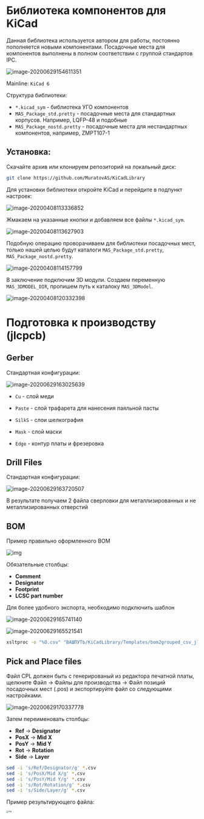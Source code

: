 # Библиотека компонентов для KiCad
Данная библиотека используется автором для работы, постоянно пополняется новыми компонентами. Посадочные места для компонентов выполнены в полном соответствии с группой стандартов IPC. 

![image-20200629154611351](Design/image-20200629154611351.png)

Mainline: `KiCad 6`

Структура библиотеки:

- `*.kicad_sym` - библиотека УГО компонентов
- `MAS_Package_std.pretty` - посадочные места для стандартных корпусов. Например, LQFP-48 и подобные
- `MAS_Package_nostd.pretty` - посадочные места для нестандартных компонентов, например, ZMPT107-1

## Установка:

Скачайте архив или клонируем репозиторий на локальный диск:

~~~ bash
git clone https://github.com/MuratovAS/KiCadLibrary
~~~

Для установки библиотеки откройте KiCad и перейдите в подпункт настроек:

![image-20200408113336852](Design/image-20200408113336852.png)

Жмакаем на указанные кнопки и добавляем все файлы `*.kicad_sym`.

![image-20200408113627903](Design/image-20200408113627903.png)

Подобную операцию проворачиваем для библиотеки посадочных мест, только нашей целью будут каталоги `MAS_Package_std.pretty`, `MAS_Package_nostd.pretty`.

![image-20200408114157799](Design/image-20200408114157799.png)

В заключение подключим 3D модули. 
Создаем переменную `MAS_3DMODEL_DIR`, пропишем путь к каталоку `MAS_3DModel`.

![image-20200408120332398](Design/image-20200408120332398.png)

# Подготовка к производству (jlcpcb)

## Gerber

Стандартная конфигурации:

![image-20200629163025639](Design/image-20200629163025639.png)

- `Cu` - слой меди

- `Paste` - слой трафарета для нанесения паяльной пасты 

- `SilkS` - слои шелкография 

- `Mask` - слой маски 

- `Edge` - контур платы и фрезеровка 

## Drill Files

Стандартная конфигурации:

![image-20200629163720507](Design/image-20200629163720507.png)

В результате получаем 2 файла сверловки для металлизированных и не металлизированных отверстий

## BOM

Пример правильно оформленного BOM

![img](Design/FjrqlNe.png)

Обязательные столбцы:

- **Comment**
- **Designator**
- **Footprint**
- **LCSC part number**

Для более удобного экспорта, необходимо подключить шаблон

![image-20200629165741140](Design/image-20200629165741140.png)

![image-20200629165521541](Design/image-20200629165521541.png)

~~~bash
xsltproc -o "%O.csv" "ВАШПУТЬ/KiCadLibrary/Templates/bom2grouped_csv_jlcpcb.xsl" "%I"
~~~

## Pick and Place files

Файл CPL должен быть с генерированый из редактора печатной платы, щелкните Файл -> Файлы для производства -> Файл позиций посадочных мест (.pos) и экспортируйте файл со следующими настройками.

![image-20200629170337778](Design/image-20200629170337778.png)

Затем переименовать столбцы:

- **Ref** -> **Designator** 
- **PosX** -> **Mid X**
- **PosY** -> **Mid Y**
- **Rot** -> **Rotation** 
- **Side** -> **Layer**

~~~bash
sed -i 's/Ref/Designator/g' *.csv
sed -i 's/PosX/Mid X/g' *.csv
sed -i 's/PosY/Mid Y/g' *.csv
sed -i 's/Rot/Rotation/g' *.csv
sed -i 's/Side/Layer/g' *.csv
~~~

Пример результирующего файла:

<img src="Design/JpazXtn.png" alt="img" style="zoom: 33%;" />

